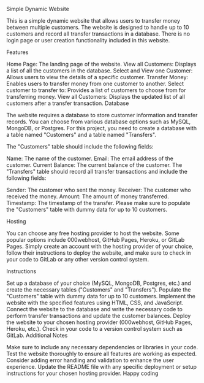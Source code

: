 Simple Dynamic Website

This is a simple dynamic website that allows users to transfer money between multiple customers. The website is designed to handle up to 10 customers and record all transfer transactions in a database. There is no login page or user creation functionality included in this website.

Features

Home Page: The landing page of the website.
View all Customers: Displays a list of all the customers in the database.
Select and View one Customer: Allows users to view the details of a specific customer.
Transfer Money: Enables users to transfer money from one customer to another.
Select customer to transfer to: Provides a list of customers to choose from for transferring money.
View all Customers: Displays the updated list of all customers after a transfer transaction.
Database

The website requires a database to store customer information and transfer records. You can choose from various database options such as MySQL, MongoDB, or Postgres. For this project, you need to create a database with a table named "Customers" and a table named "Transfers".

The "Customers" table should include the following fields:

Name: The name of the customer.
Email: The email address of the customer.
Current Balance: The current balance of the customer.
The "Transfers" table should record all transfer transactions and include the following fields:

Sender: The customer who sent the money.
Receiver: The customer who received the money.
Amount: The amount of money transferred.
Timestamp: The timestamp of the transfer.
Please make sure to populate the "Customers" table with dummy data for up to 10 customers.

Hosting

You can choose any free hosting provider to host the website. Some popular options include 000webhost, GitHub Pages, Heroku, or GitLab Pages. Simply create an account with the hosting provider of your choice, follow their instructions to deploy the website, and make sure to check in your code to GitLab or any other version control system.

Instructions

Set up a database of your choice (MySQL, MongoDB, Postgres, etc.) and create the necessary tables ("Customers" and "Transfers").
Populate the "Customers" table with dummy data for up to 10 customers.
Implement the website with the specified features using HTML, CSS, and JavaScript.
Connect the website to the database and write the necessary code to perform transfer transactions and update the customer balances.
Deploy the website to your chosen hosting provider (000webhost, GitHub Pages, Heroku, etc.).
Check in your code to a version control system such as GitLab.
Additional Notes

Make sure to include any necessary dependencies or libraries in your code.
Test the website thoroughly to ensure all features are working as expected.
Consider adding error handling and validation to enhance the user experience.
Update the README file with any specific deployment or setup instructions for your chosen hosting provider.
Happy coding
